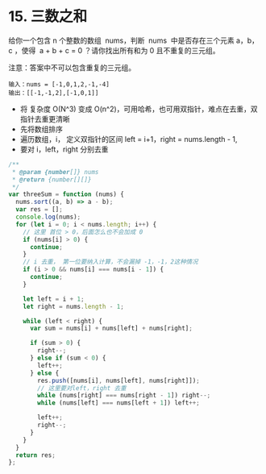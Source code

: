 # 15. 三数之和

给你一个包含 n 个整数的数组  nums，判断  nums  中是否存在三个元素 a，b，c ，使得  a + b + c = 0 ？请你找出所有和为 0 且不重复的三元组。

注意：答案中不可以包含重复的三元组。

```
输入：nums = [-1,0,1,2,-1,-4]
输出：[[-1,-1,2],[-1,0,1]]
```

- 将 复杂度 O(N^3) 变成 O(n^2)，可用哈希，也可用双指针，难点在去重，双指针去重更清晰
- 先将数组排序
- 遍历数组，i， 定义双指针的区间 left = i+1，right = nums.length - 1,
- 要对 i，left，right 分别去重

```js
/**
 * @param {number[]} nums
 * @return {number[][]}
 */
var threeSum = function (nums) {
  nums.sort((a, b) => a - b);
  var res = [];
  console.log(nums);
  for (let i = 0; i < nums.length; i++) {
    // 这里 首位 > 0，后面怎么也不会加成 0
    if (nums[i] > 0) {
      continue;
    }
    // i 去重， 第一位要纳入计算，不会漏掉 -1，-1，2这种情况
    if (i > 0 && nums[i] === nums[i - 1]) {
      continue;
    }

    let left = i + 1;
    let right = nums.length - 1;

    while (left < right) {
      var sum = nums[i] + nums[left] + nums[right];

      if (sum > 0) {
        right--;
      } else if (sum < 0) {
        left++;
      } else {
        res.push([nums[i], nums[left], nums[right]]);
        // 这里要对left，right 去重
        while (nums[right] === nums[right - 1]) right--;
        while (nums[left] === nums[left + 1]) left++;

        left++;
        right--;
      }
    }
  }
  return res;
};
```
